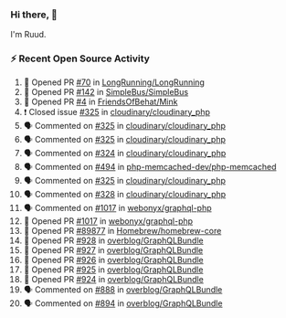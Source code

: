 ### Hi there, 👋

I'm Ruud.
 
### :zap: Recent Open Source Activity

<!--START_SECTION:activity-->
1. 💪 Opened PR [#70](https://github.com/LongRunning/LongRunning/pull/70) in [LongRunning/LongRunning](https://github.com/LongRunning/LongRunning)
2. 💪 Opened PR [#142](https://github.com/SimpleBus/SimpleBus/pull/142) in [SimpleBus/SimpleBus](https://github.com/SimpleBus/SimpleBus)
3. 💪 Opened PR [#4](https://github.com/FriendsOfBehat/Mink/pull/4) in [FriendsOfBehat/Mink](https://github.com/FriendsOfBehat/Mink)
4. ❗️ Closed issue [#325](https://github.com/cloudinary/cloudinary_php/issues/325) in [cloudinary/cloudinary_php](https://github.com/cloudinary/cloudinary_php)
5. 🗣 Commented on [#325](https://github.com/cloudinary/cloudinary_php/issues/325) in [cloudinary/cloudinary_php](https://github.com/cloudinary/cloudinary_php)
6. 🗣 Commented on [#325](https://github.com/cloudinary/cloudinary_php/issues/325) in [cloudinary/cloudinary_php](https://github.com/cloudinary/cloudinary_php)
7. 🗣 Commented on [#324](https://github.com/cloudinary/cloudinary_php/issues/324) in [cloudinary/cloudinary_php](https://github.com/cloudinary/cloudinary_php)
8. 🗣 Commented on [#494](https://github.com/php-memcached-dev/php-memcached/issues/494) in [php-memcached-dev/php-memcached](https://github.com/php-memcached-dev/php-memcached)
9. 🗣 Commented on [#325](https://github.com/cloudinary/cloudinary_php/issues/325) in [cloudinary/cloudinary_php](https://github.com/cloudinary/cloudinary_php)
10. 🗣 Commented on [#328](https://github.com/cloudinary/cloudinary_php/issues/328) in [cloudinary/cloudinary_php](https://github.com/cloudinary/cloudinary_php)
11. 🗣 Commented on [#1017](https://github.com/webonyx/graphql-php/issues/1017) in [webonyx/graphql-php](https://github.com/webonyx/graphql-php)
12. 💪 Opened PR [#1017](https://github.com/webonyx/graphql-php/pull/1017) in [webonyx/graphql-php](https://github.com/webonyx/graphql-php)
13. 💪 Opened PR [#89877](https://github.com/Homebrew/homebrew-core/pull/89877) in [Homebrew/homebrew-core](https://github.com/Homebrew/homebrew-core)
14. 💪 Opened PR [#928](https://github.com/overblog/GraphQLBundle/pull/928) in [overblog/GraphQLBundle](https://github.com/overblog/GraphQLBundle)
15. 💪 Opened PR [#927](https://github.com/overblog/GraphQLBundle/pull/927) in [overblog/GraphQLBundle](https://github.com/overblog/GraphQLBundle)
16. 💪 Opened PR [#926](https://github.com/overblog/GraphQLBundle/pull/926) in [overblog/GraphQLBundle](https://github.com/overblog/GraphQLBundle)
17. 💪 Opened PR [#925](https://github.com/overblog/GraphQLBundle/pull/925) in [overblog/GraphQLBundle](https://github.com/overblog/GraphQLBundle)
18. 💪 Opened PR [#924](https://github.com/overblog/GraphQLBundle/pull/924) in [overblog/GraphQLBundle](https://github.com/overblog/GraphQLBundle)
19. 🗣 Commented on [#888](https://github.com/overblog/GraphQLBundle/issues/888) in [overblog/GraphQLBundle](https://github.com/overblog/GraphQLBundle)
20. 🗣 Commented on [#894](https://github.com/overblog/GraphQLBundle/issues/894) in [overblog/GraphQLBundle](https://github.com/overblog/GraphQLBundle)
<!--END_SECTION:activity-->
